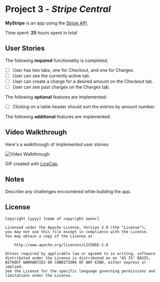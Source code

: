 # Project 3 - *Stripe Central*

**MyStripe** is an app using the [Stripe API](https://stripe.com/docs/api).

Time spent: **25** hours spent in total

## User Stories

The following **required** functionality is completed:

- [ ] User has two tabs, one for Checkout, and one for Charges.
- [ ] User can see the currently active tab.
- [ ] User can create a charge for a desired amount on the Checkout tab.
- [ ] User can see past charges on the Charges tab.

The following **optional** features are implemented:

- [ ] Clicking on a table header should sort the entries by amount number.

The following **additional** features are implemented:

## Video Walkthrough

Here's a walkthrough of implemented user stories:

<img src='https://i.imgur.com/EtmZ5P1.gif' title='Video Walkthrough' width='' alt='Video Walkthrough' />

GIF created with [LiceCap](http://www.cockos.com/licecap/).

## Notes

Describe any challenges encountered while building the app.

## License

    Copyright [yyyy] [name of copyright owner]

    Licensed under the Apache License, Version 2.0 (the "License");
    you may not use this file except in compliance with the License.
    You may obtain a copy of the License at

        http://www.apache.org/licenses/LICENSE-2.0

    Unless required by applicable law or agreed to in writing, software
    distributed under the License is distributed on an "AS IS" BASIS,
    WITHOUT WARRANTIES OR CONDITIONS OF ANY KIND, either express or implied.
    See the License for the specific language governing permissions and
    limitations under the License.
